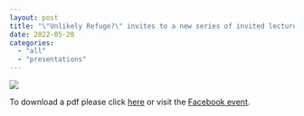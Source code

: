 ```yaml
---
layout: post
title: "\"Unlikely Refuge?\" invites to a new series of invited lectures: Jana K. Lipman on Refugee Camps in America"
date: 2022-05-20
categories: 
  - "all"
  - "presentations"
---
```


[![](/assets/images/Lipman_Refugee_Camps_in_America_20220601-724x1024.jpg)](https://www.unlikely-refuge.eu/lipman_refugee_camps_in_america_20220601/)

To download a pdf please click [here](https://www.unlikely-refuge.eu/lipman_refugee_camps_in_america_20220601/) or visit the [Facebook event](https://bit.ly/3G7gAYC).
